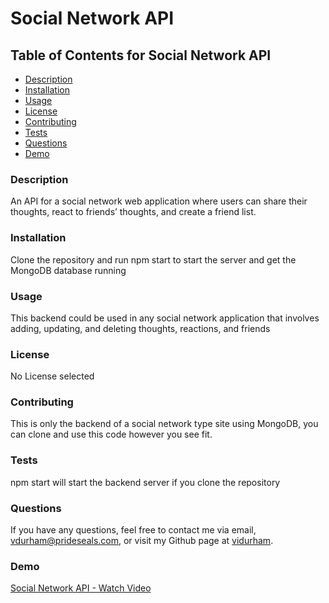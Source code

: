 # Social Network API


## Table of Contents for Social Network API
- [Description](#description)
- [Installation](#installation)
- [Usage](#usage)
- [License](#license)
- [Contributing](#contributing)
- [Tests](#tests)
- [Questions](#questions)
- [Demo](#demo)

### Description
An API for a social network web application where users can share their thoughts, react to friends’ thoughts, and create a friend list.

### Installation
Clone the repository and run npm start to start the server and get the MongoDB database running

### Usage
This backend could be used in any social network application that involves adding, updating, and deleting thoughts, reactions, and friends

### License

No License selected

### Contributing
This is only the backend of a social network type site using MongoDB, you can clone and use this code however you see fit.

### Tests
npm start will start the backend server if you clone the repository

### Questions
If you have any questions, feel free to contact me via email, vdurham@prideseals.com, or visit my Github page at [vidurham](https://github.com/vidurham).

### Demo
[Social Network API - Watch Video](https://www.loom.com/share/ca3e1ababe7442d4abefd44353dd5943)